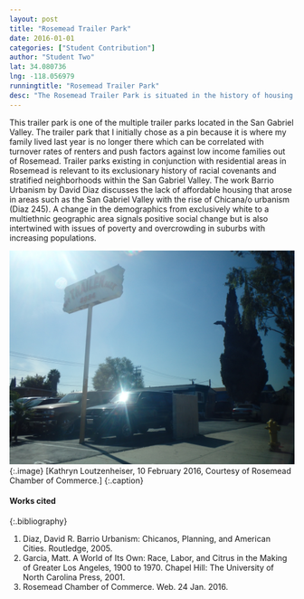 ```yaml
---
layout: post
title: "Rosemead Trailer Park"
date: 2016-01-01
categories: ["Student Contribution"]
author: "Student Two"
lat: 34.080736
lng: -118.056979
runningtitle: "Rosemead Trailer Park"
desc: "The Rosemead Trailer Park is situated in the history of housing inequalities that Rosemead was built from."
---
```

This trailer park is one of the multiple trailer parks located in the San Gabriel Valley. The trailer park that I initially chose as a pin because it is where my family lived last year is no longer there which can be correlated with turnover rates of renters and push factors against low income families out of Rosemead. Trailer parks existing in conjunction with residential areas in Rosemead is relevant to its exclusionary history of racial covenants and stratified neighborhoods within the San Gabriel Valley. The work Barrio Urbanism by David Diaz discusses the lack of affordable housing that arose in areas such as the San Gabriel Valley with the rise of Chicana/o urbanism (Diaz 245). A change in the demographics from exclusively white to a multiethnic geographic area signals positive social change but is also intertwined with issues of poverty and overcrowding in suburbs with increasing populations.

![Image 1](images/Rosemead_2.jpg) 
{:.image}
[Kathryn Loutzenheiser, 10 February 2016, Courtesy of Rosemead Chamber of Commerce.] 
{:.caption}

#### Works cited
{:.bibliography}
1. Diaz, David R. Barrio Urbanism: Chicanos, Planning, and American Cities. Routledge, 2005.
2. Garcia, Matt. A World of Its Own: Race, Labor, and Citrus in the Making of Greater Los Angeles, 1900 to 1970. Chapel Hill: The University of North Carolina Press, 2001.
3. Rosemead Chamber of Commerce. Web. 24 Jan. 2016.
